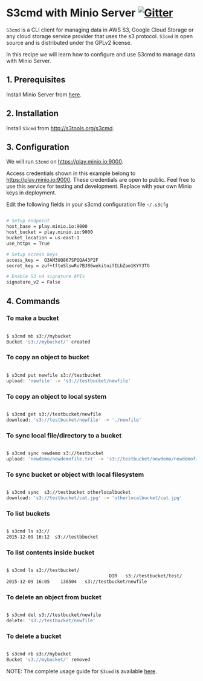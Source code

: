# S3cmd with Minio Server [![Gitter](https://badges.gitter.im/Join%20Chat.svg)](https://gitter.im/minio/minio?utm_source=badge&utm_medium=badge&utm_campaign=pr-badge&utm_content=badge)

`S3cmd` is a CLI client for managing data in AWS S3, Google Cloud Storage or any cloud storage service provider that uses the s3 protocol.  `S3cmd` is open source and is distributed under the GPLv2 license.

In this recipe we will learn how to configure and use S3cmd to manage data with Minio Server.

## 1. Prerequisites

Install Minio Server from [here](http://docs.minio.io/docs/minio).

## 2. Installation

Install `S3cmd` from http://s3tools.org/s3cmd.

## 3. Configuration

We will run `S3cmd` on https://play.minio.io:9000.

Access credentials shown in this example belong to https://play.minio.io:9000.
These credentials are open to public. Feel free to use this service for testing and development. Replace with your own Minio keys in deployment.

Edit the following fields in your s3cmd configuration file `~/.s3cfg`

```sh

# Setup endpoint
host_base = play.minio.io:9000
host_bucket = play.minio.io:9000
bucket_location = us-east-1
use_https = True

# Setup access keys
access_key =  Q3AM3UQ867SPQQA43P2F
secret_key = zuf+tfteSlswRu7BJ86wekitnifILbZam1KYY3TG

# Enable S3 v4 signature APIs
signature_v2 = False

```

## 4. Commands

### To make a bucket

```sh

$ s3cmd mb s3://mybucket
Bucket 's3://mybucket/' created

```

### To copy an object to bucket

```sh

$ s3cmd put newfile s3://testbucket
upload: 'newfile' -> 's3://testbucket/newfile'  

```

### To copy an object to local system

```sh

$ s3cmd get s3://testbucket/newfile
download: 's3://testbucket/newfile' -> './newfile'

```

### To sync local file/directory to a bucket

```sh

$ s3cmd sync newdemo s3://testbucket
upload: 'newdemo/newdemofile.txt' -> 's3://testbucket/newdemo/newdemofile.txt'

```

### To sync bucket or object with local filesystem

```sh

$ s3cmd sync  s3://testbucket otherlocalbucket
download: 's3://testbucket/cat.jpg' -> 'otherlocalbucket/cat.jpg'

```

### To list buckets

```sh

$ s3cmd ls s3://
2015-12-09 16:12  s3://testbbucket

```

### To list contents inside bucket

```sh

$ s3cmd ls s3://testbucket/
                                      DIR   s3://testbucket/test/
2015-12-09 16:05    138504   s3://testbucket/newfile

```

### To delete an object from bucket

```sh

$ s3cmd del s3://testbucket/newfile
delete: 's3://testbucket/newfile'

```

### To delete a bucket

```sh

$ s3cmd rb s3://mybucket
Bucket 's3://mybucket/' removed

```

NOTE:
The complete usage guide for `S3cmd` is available [here](http://s3tools.org/usage).

